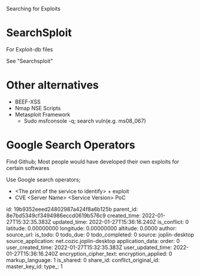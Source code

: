 Searching for Exploits

# SearchSploit

For Exploit-db files

See "Searchsploit"

# Other alternatives

- BEEF-XSS
- Nmap NSE Scripts
- Metasploit Framework
    - Sudo msfconsole -q; search vuln(e.g. ms08_067)

# Google Search Operators

Find Github; Most people would have developed their own exploits for certain softwares

Use Google search operators;

- &lt;The print of the service to identify&gt; + exploit
- CVE &lt;Server Name&gt; &lt;Service Version&gt; PoC

id: 19b9352eeed24802987a424f8a6b125b
parent_id: 8e7bd5349cf3494986eccd0619b576c9
created_time: 2022-01-27T15:32:35.383Z
updated_time: 2022-01-27T15:36:16.240Z
is_conflict: 0
latitude: 0.00000000
longitude: 0.00000000
altitude: 0.0000
author: 
source_url: 
is_todo: 0
todo_due: 0
todo_completed: 0
source: joplin-desktop
source_application: net.cozic.joplin-desktop
application_data: 
order: 0
user_created_time: 2022-01-27T15:32:35.383Z
user_updated_time: 2022-01-27T15:36:16.240Z
encryption_cipher_text: 
encryption_applied: 0
markup_language: 1
is_shared: 0
share_id: 
conflict_original_id: 
master_key_id: 
type_: 1